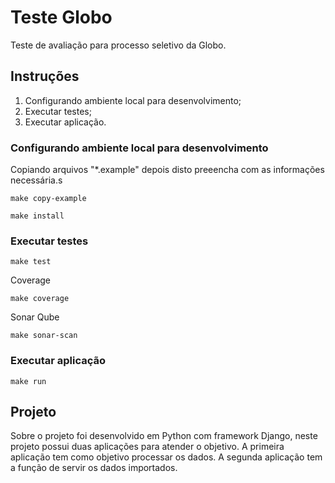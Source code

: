 # Teste Globo

Teste de avaliação para processo seletivo da Globo.

## Instruções

1. Configurando ambiente local para desenvolvimento;
2. Executar testes;
3. Executar aplicação.

### Configurando ambiente local para desenvolvimento

Copiando arquivos "*.example" depois disto preeencha com as informações necessária.s

```shell
make copy-example
```

```shell
make install
```

### Executar testes

```shell
make test
```

Coverage

```shell
make coverage
```

Sonar Qube

```shell
make sonar-scan
```

### Executar aplicação

```shell
make run
```

## Projeto

Sobre o projeto foi desenvolvido em Python com framework Django, neste projeto possui duas aplicações para atender o objetivo. A primeira aplicação tem como objetivo processar os dados. A segunda aplicação tem a função de servir os dados importados.